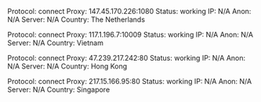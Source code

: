 Protocol: connect
Proxy: 147.45.170.226:1080
Status: working
IP: N/A
Anon: N/A
Server: N/A
Country: The Netherlands

Protocol: connect
Proxy: 117.1.196.7:10009
Status: working
IP: N/A
Anon: N/A
Server: N/A
Country: Vietnam

Protocol: connect
Proxy: 47.239.217.242:80
Status: working
IP: N/A
Anon: N/A
Server: N/A
Country: Hong Kong

Protocol: connect
Proxy: 217.15.166.95:80
Status: working
IP: N/A
Anon: N/A
Server: N/A
Country: Singapore

